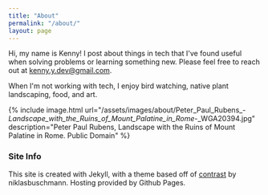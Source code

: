 ```yaml
---
title: "About"
permalink: "/about/"
layout: page
---
```


Hi, my name is Kenny! I post about things in tech that I've found useful when solving problems or learning something new. Please feel free to reach out at [kenny.y.dev@gmail.com](mailto:kenny.y.dev@gmail.com).

When I'm not working with tech, I enjoy bird watching, native plant landscaping, food, and art.

{% include image.html url="/assets/images/about/Peter_Paul_Rubens_-_Landscape_with_the_Ruins_of_Mount_Palatine_in_Rome_-_WGA20394.jpg" description="Peter Paul Rubens, Landscape with the Ruins of Mount Palatine in Rome. Public Domain" %}

### Site Info

This site is created with Jekyll, with a theme based off of [contrast](https://github.com/niklasbuschmann/contrast) by niklasbuschmann. Hosting provided by Github Pages.